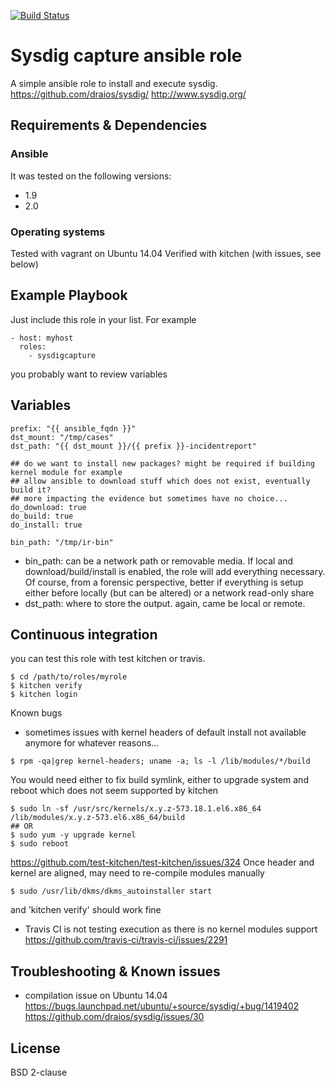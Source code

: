 [![Build Status](https://travis-ci.org/juju4/ansible-sysdigcapture.svg?branch=master)](https://travis-ci.org/juju4/ansible-sysdigcapture)
# Sysdig capture ansible role

A simple ansible role to install and execute sysdig.
https://github.com/draios/sysdig/
http://www.sysdig.org/

## Requirements & Dependencies

### Ansible
It was tested on the following versions:
 * 1.9
 * 2.0

### Operating systems

Tested with vagrant on Ubuntu 14.04
Verified with kitchen (with issues, see below)

## Example Playbook

Just include this role in your list.
For example

```
- host: myhost
  roles:
    - sysdigcapture
```

you probably want to review variables


## Variables

```
prefix: "{{ ansible_fqdn }}"
dst_mount: "/tmp/cases"
dst_path: "{{ dst_mount }}/{{ prefix }}-incidentreport"

## do we want to install new packages? might be required if building kernel module for example
## allow ansible to download stuff which does not exist, eventually build it?
## more impacting the evidence but sometimes have no choice...
do_download: true
do_build: true
do_install: true

bin_path: "/tmp/ir-bin"
```

* bin_path: can be a network path or removable media. If local and 
  download/build/install is enabled, the role will add everything necessary.
  Of course, from a forensic perspective, better if everything is setup either
  before locally (but can be altered) or a network read-only share
* dst_path: where to store the output. again, came be local or remote.

## Continuous integration

you can test this role with test kitchen or travis.
```
$ cd /path/to/roles/myrole
$ kitchen verify
$ kitchen login
```

Known bugs
* sometimes issues with kernel headers of default install not available anymore for whatever reasons...
```
$ rpm -qa|grep kernel-headers; uname -a; ls -l /lib/modules/*/build
```
You would need either to fix build symlink, either to upgrade system and reboot which does not seem supported by kitchen
```
$ sudo ln -sf /usr/src/kernels/x.y.z-573.18.1.el6.x86_64 /lib/modules/x.y.z-573.el6.x86_64/build
## OR
$ sudo yum -y upgrade kernel
$ sudo reboot
```
https://github.com/test-kitchen/test-kitchen/issues/324
Once header and kernel are aligned, may need to re-compile modules manually
```
$ sudo /usr/lib/dkms/dkms_autoinstaller start
```
and 'kitchen verify' should work fine
* Travis CI is not testing execution as there is no kernel modules support
https://github.com/travis-ci/travis-ci/issues/2291


## Troubleshooting & Known issues

* compilation issue on Ubuntu 14.04
https://bugs.launchpad.net/ubuntu/+source/sysdig/+bug/1419402
https://github.com/draios/sysdig/issues/30

## License

BSD 2-clause


